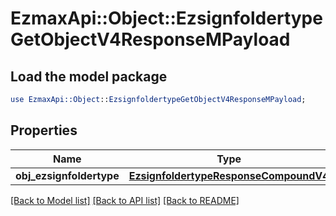 # EzmaxApi::Object::EzsignfoldertypeGetObjectV4ResponseMPayload

## Load the model package
```perl
use EzmaxApi::Object::EzsignfoldertypeGetObjectV4ResponseMPayload;
```

## Properties
Name | Type | Description | Notes
------------ | ------------- | ------------- | -------------
**obj_ezsignfoldertype** | [**EzsignfoldertypeResponseCompoundV4**](EzsignfoldertypeResponseCompoundV4.md) |  | 

[[Back to Model list]](../README.md#documentation-for-models) [[Back to API list]](../README.md#documentation-for-api-endpoints) [[Back to README]](../README.md)


